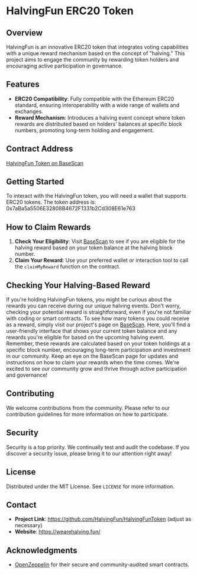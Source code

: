 # HalvingFun ERC20 Token

## Overview
HalvingFun is an innovative ERC20 token that integrates voting capabilities with a unique reward mechanism based on the concept of "halving." This project aims to engage the community by rewarding token holders and encouraging active participation in governance.

## Features
- **ERC20 Compatibility**: Fully compatible with the Ethereum ERC20 standard, ensuring interoperability with a wide range of wallets and exchanges.
- **Reward Mechanism**: Introduces a halving event concept where token rewards are distributed based on holders' balances at specific block numbers, promoting long-term holding and engagement.

## Contract Address
[HalvingFun Token on BaseScan](https://basescan.org/address/0x7aBa5a5506E32808B4672F1331b2Cd308E61e763)

## Getting Started
To interact with the HalvingFun token, you will need a wallet that supports ERC20 tokens. The token address is: 0x7aBa5a5506E32808B4672F1331b2Cd308E61e763

## How to Claim Rewards
1. **Check Your Eligibility**: Visit [BaseScan](https://basescan.org/address/0x7aBa5a5506E32808B4672F1331b2Cd308E61e763) to see if you are eligible for the halving reward based on your token balance at the halving block number.
2. **Claim Your Reward**: Use your preferred wallet or interaction tool to call the `claimMyReward` function on the contract.

## Checking Your Halving-Based Reward

If you're holding HalvingFun tokens, you might be curious about the rewards you can receive during our unique halving events. Don't worry, checking your potential reward is straightforward, even if you're not familiar with coding or smart contracts. To see how many tokens you could receive as a reward, simply visit our project's page on [BaseScan](https://basescan.org/address/0x7aBa5a5506E32808B4672F1331b2Cd308E61e763). Here, you'll find a user-friendly interface that shows your current token balance and any rewards you're eligible for based on the upcoming halving event. Remember, these rewards are calculated based on your token holdings at a specific block number, encouraging long-term participation and investment in our community. Keep an eye on the BaseScan page for updates and instructions on how to claim your rewards when the time comes. We're excited to see our community grow and thrive through active participation and governance!

## Contributing
We welcome contributions from the community. Please refer to our contribution guidelines for more information on how to participate.

## Security
Security is a top priority. We continually test and audit the codebase. If you discover a security issue, please bring it to our attention right away!

## License
Distributed under the MIT License. See `LICENSE` for more information.

## Contact
- **Project Link**: https://github.com/HalvingFun/HalvingFunToken (adjust as necessary)
- **Website**: https://wearehalving.fun/

## Acknowledgments
- [OpenZeppelin](https://openzeppelin.com/contracts) for their secure and community-audited smart contracts.
